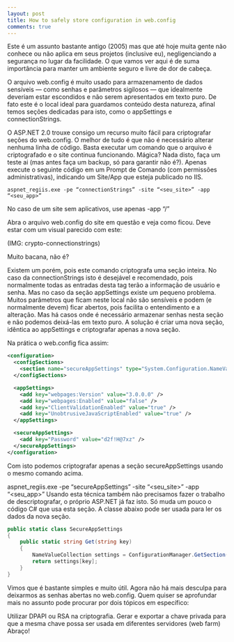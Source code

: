 ```yaml
---
layout: post
title: How to safely store configuration in web.config
comments: true
---
```


Este é um assunto bastante antigo (2005) mas que até hoje muita gente não conhece ou não aplica em seus projetos (inclusive eu), negligenciando a segurança no lugar da facilidade. O que vamos ver aqui é de suma importância para manter um ambiente seguro e livre de dor de cabeça.

O arquivo web.config é muito usado para armazenamento de dados sensíveis — como senhas e parâmetros sigilosos — que idealmente deveriam estar escondidos e não serem apresentados em texto puro. De fato este é o local ideal para guardamos conteúdo desta natureza, afinal temos seções dedicadas para isto, como o appSettings e connectionStrings.

O ASP.NET 2.0 trouxe consigo um recurso muito fácil para criptografar seções do web.config. O melhor de tudo é que não é necessário alterar nenhuma linha de código. Basta executar um comando que o arquivo é criptografado e o site continua funcionando. Mágica? Nada disto, faça um teste ai (mas antes faça um backup, só para garantir não é?). Apenas execute o seguinte código em um Prompt de Comando (com permissões administrativas), indicando um Site/App que esteja publicado no IIS.

    aspnet_regiis.exe -pe “connectionStrings” -site “<seu_site>” -app “<seu_app>”
No caso de um site sem aplicativos, use apenas -app “/”

Abra o arquivo web.config do site em questão e veja como ficou. Deve estar com um visual parecido com este:

(IMG: crypto-connectionstrings)

Muito bacana, não é?

Existem um porém, pois este comando criptografa uma seção inteira. No caso da connectionStrings isto é desejável e recomendado, pois normalmente todas as entradas desta tag terão a informação de usuário e senha. Mas no caso da seção appSettings existe um pequeno problema. Muitos parâmetros que ficam neste local não são sensíveis e podem (e normalmente devem) ficar abertos, pois facilita o entendimento e a alteração. Mas há casos onde é necessário armazenar senhas nesta seção e não podemos deixá-las em texto puro. A solução é criar uma nova seção, idêntica ao appSettings e criptografar apenas a nova seção.

Na prática o web.config fica assim:

```xml
<configuration>
  <configSections>
    <section name="secureAppSettings" type="System.Configuration.NameValueSectionHandler, System, Version=4.0.0.0, Culture=neutral, PublicKeyToken=b77a5c561934e089" />
  </configSections>

  <appSettings>
    <add key="webpages:Version" value="3.0.0.0" />
    <add key="webpages:Enabled" value="false" />
    <add key="ClientValidationEnabled" value="true" />
    <add key="UnobtrusiveJavaScriptEnabled" value="true" />
  </appSettings>

  <secureAppSettings>
    <add key="Password" value="d2f!H@7xz" />
  </secureAppSettings>
</configuration>
```

Com isto podemos criptografar apenas a seção secureAppSettings usando o mesmo comando acima.

aspnet_regiis.exe -pe “secureAppSettings” -site “<seu_site>” -app “<seu_app>”
Usando esta técnica também não precisamos fazer o trabalho de descriptografar, o próprio ASP.NET já faz isto. Só muda um pouco o código C# que usa esta seção.
A classe abaixo pode ser usada para ler os dados da nova seção.


```csharp
public static class SecureAppSettings
{
    public static string Get(string key)
    {
        NameValueCollection settings = ConfigurationManager.GetSection("secureAppSettings") as NameValueCollection;
        return settings[key];
    }
}
```
Vimos que é bastante simples e muito útil. Agora não há mais desculpa para deixarmos as senhas abertas no web.config.
Quem quiser se aprofundar mais no assunto pode procurar por dois tópicos em específico:

Utilizar DPAPI ou RSA na criptografia.
Gerar e exportar a chave privada para que a mesma chave possa ser usada em diferentes servidores (web farm)
Abraço!